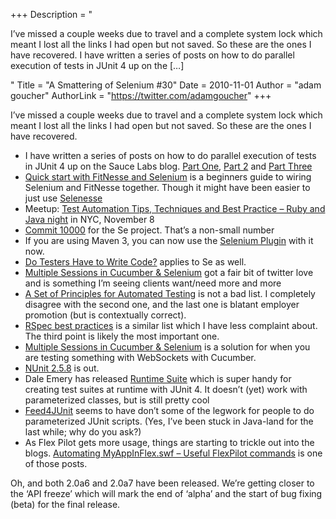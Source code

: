 +++
Description = "<p>I’ve missed a couple weeks due to travel and a complete system lock which meant I lost all the links I had open but not saved. So these are the ones I have recovered. I have written a series of posts on how to do parallel execution of tests in JUnit 4 up on the […]</p>"
Title = "A Smattering of Selenium #30"
Date = 2010-11-01
Author = "adam goucher"
AuthorLink = "https://twitter.com/adamgoucher"
+++

<p>I&#8217;ve missed a couple weeks due to travel and a complete system lock which meant I lost all the links I had open but not saved. So these are the ones I have recovered.</p>
<ul>
<li>I have written a series of posts on how to do parallel execution of tests in JUnit 4 up on the Sauce Labs blog. <a href="http://saucelabs.com/blog/index.php/2010/10/parallel-junit-4-and-selenium-part-one-parameters/">Part One</a>, <a href="http://saucelabs.com/blog/index.php/2010/10/parallel-junit-4-and-selenium-part-two-external-properties/">Part 2</a> and <a href="http://saucelabs.com/blog/index.php/2010/10/parallel-junit-4-and-selenium-part-three-parallelism-and-ondemand/">Part Three</a></li>
<li><a href="http://radomirml.com/2010/10/21/quick-start-with-fitnesse-and-selenium">Quick start with FitNesse and Selenium</a> is a beginners guide to wiring Selenium and FitNesse together. Though it might have been easier to just use <a href="http://github.com/marisaseal/selenesse">Selenesse</a></li>
<li>Meetup: <a href="http://www.meetup.com/Quality-Assurance/calendar/15152685/">Test Automation Tips, Techniques and Best Practice &#8211; Ruby and Java night</a> in NYC, November 8</li>
<li><a href="http://code.google.com/p/selenium/source/detail?r=10000">Commit 10000</a> for the Se project. That&#8217;s a non-small number</li>
<li>If you are using Maven 3, you can now use the <a href="http://olamy.blogspot.com/2010/10/maven-selenium-plugin-11-maven-3.html">Selenium Plugin</a> with it now.</li>
<li><a href="http://testobsessed.com/2010/10/20/testers-code/">Do Testers Have to Write Code?</a> applies to Se as well.</li>
<li><a href="http://tristandunn.com/2010/10/21/multiple-sessions-cucumber-selenium.html">Multiple Sessions in Cucumber &amp; Selenium</a> got a fair bit of twitter love and is something I&#8217;m seeing clients want/need more and more</li>
<li><a href="http://a-sisyphean-task.blogspot.com/2010/09/set-of-principles-for-automated-testing.html">A Set of Principles for Automated Testing</a> is not a bad list. I completely disagree with the second one, and the last one is blatant employer promotion (but is contextually correct).</li>
<li><a href="http://blog.carbonfive.com/2010/10/testing/rspec-best-practices">RSpec best practices</a> is a similar list which I have less complaint about. The third point is likely the most important one.</li>
<li><a href="http://tristandunn.com/2010/10/21/multiple-sessions-cucumber-selenium.html">Multiple Sessions in Cucumber &amp; Selenium</a> is a solution for when you are testing something with WebSockets with Cucumber.</li>
<li><a href="http://nunit.org/?p=releaseNotes&amp;r=2.5.8">NUnit 2.5.8</a> is out.</li>
<li>Dale Emery has released <a href="http://github.com/dhemery/runtime-suite">Runtime Suite</a> which is super handy for creating test suites at runtime with JUnit 4. It doesn&#8217;t (yet) work with parameterized classes, but is still pretty cool</li>
<li><a href="http://databene.org/feed4junit.html">Feed4JUnit</a> seems to have don&#8217;t some of the legwork for people to do parameterized JUnit scripts. (Yes, I&#8217;ve been stuck in Java-land for the last while; why do you ask?)</li>
<li>As Flex Pilot gets more usage, things are starting to trickle out into the blogs. <a href="http://mariangemarcano.blogspot.com/2010/10/automating-myappinflexswf-useful.html">Automating MyAppInFlex.swf – Useful FlexPilot commands</a> is one of those posts.</li>
</ul>
<p>
Oh, and both 2.0a6 and 2.0a7 have been released. We&#8217;re getting closer to the &#8216;API freeze&#8217; which will mark the end of &#8216;alpha&#8217; and the start of bug fixing (beta) for the final release.</p>

